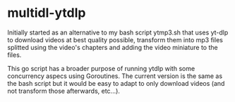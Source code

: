 # multidl-ytdlp

Initially started as an alternative to my bash script ytmp3.sh that uses yt-dlp
to download videos at best quality possible, transform them into mp3 files splitted using the video's chapters and adding the video miniature to the files.

This go script has a broader purpose of running ytdlp with some concurrency aspecs using Goroutines.
The current version is the same as the bash script but it would be easy to adapt to only download videos (and not transform those afterwards, etc...).
